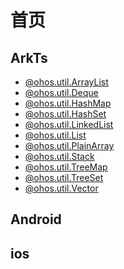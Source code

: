 # 首页

## ArkTs

- [@ohos.util.ArrayList]
 - [@ohos.util.Deque]
- [@ohos.util.HashMap]
- [@ohos.util.HashSet]
- [@ohos.util.LinkedList]
- [@ohos.util.List]
- [@ohos.util.PlainArray]
- [@ohos.util.Stack]
- [@ohos.util.TreeMap]
- [@ohos.util.TreeSet]
- [@ohos.util.Vector]


[@ohos.util.ArrayList]: arkts/线性容器/@ohos.util.ArrayList.md
[@ohos.util.Deque]: arkts\线性容器\@ohos.util.Deque.md
[@ohos.util.LinkedList]: arkts\线性容器\@ohos.util.LinkedList.md
[@ohos.util.List]: arkts\线性容器\@ohos.util.List.md
[@ohos.util.Queue]: arkts\线性容器\@ohos.util.Queue.md
[@ohos.util.Stack]: arkts\线性容器/@ohos.util.Stack.md
[@ohos.util.Vector]: arkts\线性容器/@ohos.util.Vector.md


[@ohos.util.HashMap]: arkts\非线性容器/@ohos.util.HashMap.md
[@ohos.util.HashSet]: arkts\非线性容器/@ohos.util.HashSet.md
[@ohos.util.LightWeightMap]: arkts\非线性容器/@ohos.util.HashSet.md
[@ohos.util.LightWeightSet]: arkts\非线性容器/@ohos.util.HashSet.md
[@ohos.util.PlainArray]: arkts\非线性容器/@ohos.util.PlainArray.md
[@ohos.util.TreeMap]: arkts\非线性容器/@ohos.util.TreeMap.md
[@ohos.util.TreeSet]: arkts\非线性容器/@ohos.util.TreeSet.md

## Android

## ios

